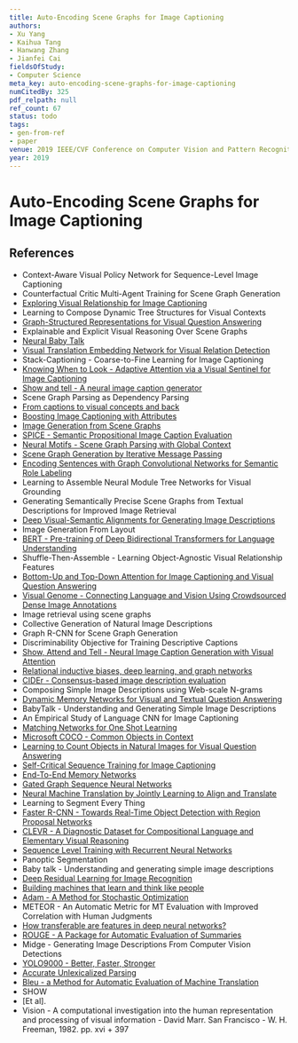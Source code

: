 ```yaml
---
title: Auto-Encoding Scene Graphs for Image Captioning
authors:
- Xu Yang
- Kaihua Tang
- Hanwang Zhang
- Jianfei Cai
fieldsOfStudy:
- Computer Science
meta_key: auto-encoding-scene-graphs-for-image-captioning
numCitedBy: 325
pdf_relpath: null
ref_count: 67
status: todo
tags:
- gen-from-ref
- paper
venue: 2019 IEEE/CVF Conference on Computer Vision and Pattern Recognition (CVPR)
year: 2019
---
```


# Auto-Encoding Scene Graphs for Image Captioning

## References

- Context-Aware Visual Policy Network for Sequence-Level Image Captioning
- Counterfactual Critic Multi-Agent Training for Scene Graph Generation
- [Exploring Visual Relationship for Image Captioning](./exploring-visual-relationship-for-image-captioning.md)
- Learning to Compose Dynamic Tree Structures for Visual Contexts
- [Graph-Structured Representations for Visual Question Answering](./graph-structured-representations-for-visual-question-answering.md)
- Explainable and Explicit Visual Reasoning Over Scene Graphs
- [Neural Baby Talk](./neural-baby-talk.md)
- [Visual Translation Embedding Network for Visual Relation Detection](./visual-translation-embedding-network-for-visual-relation-detection.md)
- Stack-Captioning - Coarse-to-Fine Learning for Image Captioning
- [Knowing When to Look - Adaptive Attention via a Visual Sentinel for Image Captioning](./knowing-when-to-look-adaptive-attention-via-a-visual-sentinel-for-image-captioning.md)
- [Show and tell - A neural image caption generator](./show-and-tell-a-neural-image-caption-generator.md)
- Scene Graph Parsing as Dependency Parsing
- [From captions to visual concepts and back](./from-captions-to-visual-concepts-and-back.md)
- [Boosting Image Captioning with Attributes](./boosting-image-captioning-with-attributes.md)
- [Image Generation from Scene Graphs](./image-generation-from-scene-graphs.md)
- [SPICE - Semantic Propositional Image Caption Evaluation](./spice-semantic-propositional-image-caption-evaluation.md)
- [Neural Motifs - Scene Graph Parsing with Global Context](./neural-motifs-scene-graph-parsing-with-global-context.md)
- [Scene Graph Generation by Iterative Message Passing](./scene-graph-generation-by-iterative-message-passing.md)
- [Encoding Sentences with Graph Convolutional Networks for Semantic Role Labeling](./encoding-sentences-with-graph-convolutional-networks-for-semantic-role-labeling.md)
- Learning to Assemble Neural Module Tree Networks for Visual Grounding
- Generating Semantically Precise Scene Graphs from Textual Descriptions for Improved Image Retrieval
- [Deep Visual-Semantic Alignments for Generating Image Descriptions](./deep-visual-semantic-alignments-for-generating-image-descriptions.md)
- Image Generation From Layout
- [BERT - Pre-training of Deep Bidirectional Transformers for Language Understanding](./bert-pre-training-of-deep-bidirectional-transformers-for-language-understanding.md)
- Shuffle-Then-Assemble - Learning Object-Agnostic Visual Relationship Features
- [Bottom-Up and Top-Down Attention for Image Captioning and Visual Question Answering](./bottom-up-and-top-down-attention-for-image-captioning-and-visual-question-answering.md)
- [Visual Genome - Connecting Language and Vision Using Crowdsourced Dense Image Annotations](./visual-genome-connecting-language-and-vision-using-crowdsourced-dense-image-annotations.md)
- Image retrieval using scene graphs
- Collective Generation of Natural Image Descriptions
- Graph R-CNN for Scene Graph Generation
- Discriminability Objective for Training Descriptive Captions
- [Show, Attend and Tell - Neural Image Caption Generation with Visual Attention](./show-attend-and-tell-neural-image-caption-generation-with-visual-attention.md)
- [Relational inductive biases, deep learning, and graph networks](./relational-inductive-biases-deep-learning-and-graph-networks.md)
- [CIDEr - Consensus-based image description evaluation](./cider-consensus-based-image-description-evaluation.md)
- Composing Simple Image Descriptions using Web-scale N-grams
- [Dynamic Memory Networks for Visual and Textual Question Answering](./dynamic-memory-networks-for-visual-and-textual-question-answering.md)
- BabyTalk - Understanding and Generating Simple Image Descriptions
- An Empirical Study of Language CNN for Image Captioning
- [Matching Networks for One Shot Learning](./matching-networks-for-one-shot-learning.md)
- [Microsoft COCO - Common Objects in Context](./microsoft-coco-common-objects-in-context.md)
- [Learning to Count Objects in Natural Images for Visual Question Answering](./learning-to-count-objects-in-natural-images-for-visual-question-answering.md)
- [Self-Critical Sequence Training for Image Captioning](./self-critical-sequence-training-for-image-captioning.md)
- [End-To-End Memory Networks](./end-to-end-memory-networks.md)
- [Gated Graph Sequence Neural Networks](./gated-graph-sequence-neural-networks.md)
- [Neural Machine Translation by Jointly Learning to Align and Translate](./neural-machine-translation-by-jointly-learning-to-align-and-translate.md)
- Learning to Segment Every Thing
- [Faster R-CNN - Towards Real-Time Object Detection with Region Proposal Networks](./faster-r-cnn-towards-real-time-object-detection-with-region-proposal-networks.md)
- [CLEVR - A Diagnostic Dataset for Compositional Language and Elementary Visual Reasoning](./clevr-a-diagnostic-dataset-for-compositional-language-and-elementary-visual-reasoning.md)
- [Sequence Level Training with Recurrent Neural Networks](./sequence-level-training-with-recurrent-neural-networks.md)
- Panoptic Segmentation
- Baby talk - Understanding and generating simple image descriptions
- [Deep Residual Learning for Image Recognition](./deep-residual-learning-for-image-recognition.md)
- [Building machines that learn and think like people](./building-machines-that-learn-and-think-like-people.md)
- [Adam - A Method for Stochastic Optimization](./adam-a-method-for-stochastic-optimization.md)
- METEOR - An Automatic Metric for MT Evaluation with Improved Correlation with Human Judgments
- [How transferable are features in deep neural networks?](./how-transferable-are-features-in-deep-neural-networks.md)
- [ROUGE - A Package for Automatic Evaluation of Summaries](./rouge-a-package-for-automatic-evaluation-of-summaries.md)
- Midge - Generating Image Descriptions From Computer Vision Detections
- [YOLO9000 - Better, Faster, Stronger](./yolo9000-better-faster-stronger.md)
- [Accurate Unlexicalized Parsing](./accurate-unlexicalized-parsing.md)
- [Bleu - a Method for Automatic Evaluation of Machine Translation](./bleu-a-method-for-automatic-evaluation-of-machine-translation.md)
- SHOW
- [Et al].
- Vision - A computational investigation into the human representation and processing of visual information - David Marr. San Francisco - W. H. Freeman, 1982. pp. xvi + 397
